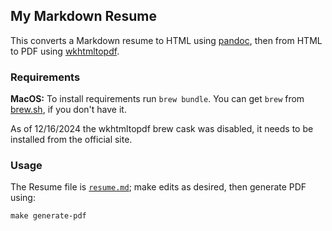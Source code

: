 ## My Markdown Resume

This converts a Markdown resume to HTML using [pandoc](https://pandoc.org/), then from HTML to PDF using [wkhtmltopdf](https://wkhtmltopdf.org/).

### Requirements
**MacOS:** To install requirements run `brew bundle`. You can get `brew` from [brew.sh](https://brew.sh/), if you don't have it.

As of 12/16/2024 the wkhtmltopdf brew cask was disabled, it needs to be installed from the official site.

### Usage
The Resume file is [`resume.md`](resume.md); make edits as desired, then generate PDF using:  
```
make generate-pdf
```
